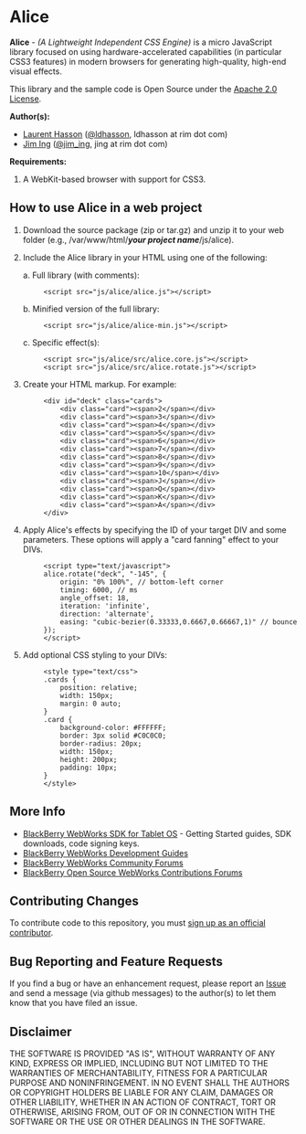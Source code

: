 # Alice

**Alice** - *(A Lightweight Independent CSS Engine)* is a micro JavaScript library focused on using hardware-accelerated capabilities (in particular CSS3 features) in modern browsers for generating high-quality, high-end visual effects.

This library and the sample code is Open Source under the [Apache 2.0 License](http://www.apache.org/licenses/LICENSE-2.0.html).

**Author(s):**

* [Laurent Hasson](https://github.com/ldhasson) ([@ldhasson](http://twitter.com/ldhasson), ldhasson at rim dot com)
* [Jim Ing](https://github.com/psiborg) ([@jim_ing](http://twitter.com/jim_ing), jing at rim dot com)

**Requirements:**

1. A WebKit-based browser with support for CSS3.

## How to use Alice in a web project

1. Download the source package (zip or tar.gz) and unzip it to your web folder (e.g., /var/www/html/***your project name***/js/alice).
2. Include the Alice library in your HTML using one of the following:

    a. Full library (with comments):

            <script src="js/alice/alice.js"></script>

    b. Minified version of the full library:

            <script src="js/alice/alice-min.js"></script>

    c. Specific effect(s):

            <script src="js/alice/src/alice.core.js"></script>
            <script src="js/alice/src/alice.rotate.js"></script>

3. Create your HTML markup. For example:

            <div id="deck" class="cards">
                <div class="card"><span>2</span></div>
                <div class="card"><span>3</span></div>
                <div class="card"><span>4</span></div>
                <div class="card"><span>5</span></div>
                <div class="card"><span>6</span></div>
                <div class="card"><span>7</span></div>
                <div class="card"><span>8</span></div>
                <div class="card"><span>9</span></div>
                <div class="card"><span>10</span></div>
                <div class="card"><span>J</span></div>
                <div class="card"><span>Q</span></div>
                <div class="card"><span>K</span></div>
                <div class="card"><span>A</span></div>
            </div>

4. Apply Alice's effects by specifying the ID of your target DIV and some parameters. These options will apply a "card fanning" effect to your DIVs.

            <script type="text/javascript">
            alice.rotate("deck", "-145", {
                origin: "0% 100%", // bottom-left corner
                timing: 6000, // ms
                angle_offset: 18,
                iteration: 'infinite',
                direction: 'alternate',
                easing: "cubic-bezier(0.33333,0.6667,0.66667,1)" // bounce
            });
            </script>

5. Add optional CSS styling to your DIVs:

            <style type="text/css">
            .cards {
                position: relative;
                width: 150px;
                margin: 0 auto;
            }
            .card {
                background-color: #FFFFFF;
                border: 3px solid #C0C0C0;
                border-radius: 20px;
                width: 150px;
                height: 200px;
                padding: 10px;
            }
            </style>

## More Info
* [BlackBerry WebWorks SDK for Tablet OS](http://us.blackberry.com/developers/tablet/webworks.jsp) - Getting Started guides, SDK downloads, code signing keys.
* [BlackBerry WebWorks Development Guides](http://docs.blackberry.com/en/developers/deliverables/30182/)
* [BlackBerry WebWorks Community Forums](http://supportforums.blackberry.com/t5/Web-and-WebWorks-Development/bd-p/browser_dev)
* [BlackBerry Open Source WebWorks Contributions Forums](http://supportforums.blackberry.com/t5/BlackBerry-WebWorks/bd-p/ww_con)

## Contributing Changes

To contribute code to this repository, you must [sign up as an official contributor](http://blackberry.github.com/howToContribute.html).

## Bug Reporting and Feature Requests

If you find a bug or have an enhancement request, please report an [Issue](https://github.com/blackberry/Alice/issues) and send a message (via github messages) to the author(s) to let them know that you have filed an issue.

## Disclaimer

THE SOFTWARE IS PROVIDED "AS IS", WITHOUT WARRANTY OF ANY KIND, EXPRESS OR IMPLIED, INCLUDING BUT NOT LIMITED TO THE WARRANTIES OF MERCHANTABILITY, FITNESS FOR A PARTICULAR PURPOSE AND NONINFRINGEMENT. IN NO EVENT SHALL THE AUTHORS OR COPYRIGHT HOLDERS BE LIABLE FOR ANY CLAIM, DAMAGES OR OTHER LIABILITY, WHETHER IN AN ACTION OF CONTRACT, TORT OR OTHERWISE, ARISING FROM, OUT OF OR IN CONNECTION WITH THE SOFTWARE OR THE USE OR OTHER DEALINGS IN THE SOFTWARE.
